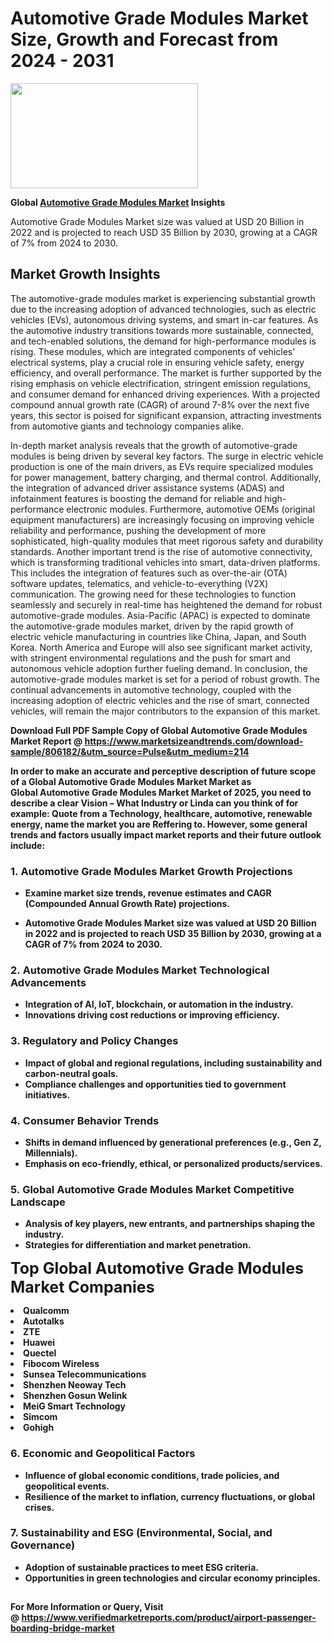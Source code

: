<H1>Automotive Grade Modules Market Size, Growth and Forecast from 2024 - 2031</H1><img class="aligncenter size-medium wp-image-584254" src="https://thirdeyenews.in/wp-content/uploads/2024/09/Global-Market-Research-300x168.jpeg" alt="" width="300" height="168" /><p><strong>Global&nbsp;<a href="https://www.marketsizeandtrends.com/download-sample/806182/&amp;utm_source=Pulse&amp;utm_medium=214">Automotive Grade Modules Market</a> Insights</strong></p><p>Automotive Grade Modules Market size was valued at USD 20 Billion in 2022 and is projected to reach USD 35 Billion by 2030, growing at a CAGR of 7% from 2024 to 2030.</p><p><h2>Market Growth Insights</h2> <p>The automotive-grade modules market is experiencing substantial growth due to the increasing adoption of advanced technologies, such as electric vehicles (EVs), autonomous driving systems, and smart in-car features. As the automotive industry transitions towards more sustainable, connected, and tech-enabled solutions, the demand for high-performance modules is rising. These modules, which are integrated components of vehicles' electrical systems, play a crucial role in ensuring vehicle safety, energy efficiency, and overall performance. The market is further supported by the rising emphasis on vehicle electrification, stringent emission regulations, and consumer demand for enhanced driving experiences. With a projected compound annual growth rate (CAGR) of around 7-8% over the next five years, this sector is poised for significant expansion, attracting investments from automotive giants and technology companies alike.</p> <p><strong></strong></p> <p>In-depth market analysis reveals that the growth of automotive-grade modules is being driven by several key factors. The surge in electric vehicle production is one of the main drivers, as EVs require specialized modules for power management, battery charging, and thermal control. Additionally, the integration of advanced driver assistance systems (ADAS) and infotainment features is boosting the demand for reliable and high-performance electronic modules. Furthermore, automotive OEMs (original equipment manufacturers) are increasingly focusing on improving vehicle reliability and performance, pushing the development of more sophisticated, high-quality modules that meet rigorous safety and durability standards. Another important trend is the rise of automotive connectivity, which is transforming traditional vehicles into smart, data-driven platforms. This includes the integration of features such as over-the-air (OTA) software updates, telematics, and vehicle-to-everything (V2X) communication. The growing need for these technologies to function seamlessly and securely in real-time has heightened the demand for robust automotive-grade modules. Asia-Pacific (APAC) is expected to dominate the automotive-grade modules market, driven by the rapid growth of electric vehicle manufacturing in countries like China, Japan, and South Korea. North America and Europe will also see significant market activity, with stringent environmental regulations and the push for smart and autonomous vehicle adoption further fueling demand. In conclusion, the automotive-grade modules market is set for a period of robust growth. The continual advancements in automotive technology, coupled with the increasing adoption of electric vehicles and the rise of smart, connected vehicles, will remain the major contributors to the expansion of this market.</p> <p><strong></p><p><span class=""><strong>Download Full PDF Sample Copy of Global Automotive Grade Modules Market Report</strong> @ <a href="https://www.marketsizeandtrends.com/download-sample/806182/&amp;utm_source=Pulse&amp;utm_medium=214" target="_blank">https://www.marketsizeandtrends.com/download-sample/806182/&amp;utm_source=Pulse&amp;utm_medium=214</a></span></p><p>In order to make an accurate and perceptive description of future scope of a Global&nbsp;Automotive Grade Modules Market Market as Global&nbsp;Automotive Grade Modules Market Market of 2025, you need to describe a clear Vision &ndash; What Industry or Linda can you think of for example: Quote from a Technology, healthcare, automotive, renewable energy, name the market you are Reffering to. However, some general trends and factors usually impact market reports and their future outlook include:</p><h3>1.&nbsp;<strong>Automotive Grade Modules Market Growth Projections</strong></h3><ul><li>Examine market size trends, revenue estimates and CAGR (Compounded Annual Growth Rate) projections.</li><li><p>Automotive Grade Modules Market size was valued at USD 20 Billion in 2022 and is projected to reach USD 35 Billion by 2030, growing at a CAGR of 7% from 2024 to 2030.</p></li></ul><h3>2.&nbsp;<strong>Automotive Grade Modules Market Technological Advancements</strong></h3><ul><li>Integration of AI, IoT, blockchain, or automation in the industry.</li><li>Innovations driving cost reductions or improving efficiency.</li></ul><h3>3.&nbsp;<strong>Regulatory and Policy Changes</strong></h3><ul><li>Impact of global and regional regulations, including sustainability and carbon-neutral goals.</li><li>Compliance challenges and opportunities tied to government initiatives.</li></ul><h3>4.&nbsp;<strong>Consumer Behavior Trends</strong></h3><ul><li>Shifts in demand influenced by generational preferences (e.g., Gen Z, Millennials).</li><li>Emphasis on eco-friendly, ethical, or personalized products/services.</li></ul><h3>5.&nbsp;<strong>Global Automotive Grade Modules Market Competitive Landscape</strong></h3><ul><li>Analysis of key players, new entrants, and partnerships shaping the industry.</li><li>Strategies for differentiation and market penetration.</li></ul><p data-pm-slice="1 1 []"><span style="color: inherit; font-family: inherit; font-size: 25px;">Top Global Automotive Grade Modules Market Companies</span></p><div class="" data-test-id=""><p><li>Qualcomm</li><li> Autotalks</li><li> ZTE</li><li> Huawei</li><li> Quectel</li><li> Fibocom Wireless</li><li> Sunsea Telecommunications</li><li> Shenzhen Neoway Tech</li><li> Shenzhen Gosun Welink</li><li> MeiG Smart Technology</li><li> Simcom</li><li> Gohigh</li></p></div><h3>6.&nbsp;<strong>Economic and Geopolitical Factors</strong></h3><ul><li>Influence of global economic conditions, trade policies, and geopolitical events.</li><li>Resilience of the market to inflation, currency fluctuations, or global crises.</li></ul><h3>7.&nbsp;<strong>Sustainability and ESG (Environmental, Social, and Governance)</strong></h3><ul><li>Adoption of sustainable practices to meet ESG criteria.</li><li>Opportunities in green technologies and circular economy principles.</li></ul><h2><strong style="font-size: 14px;">For More Information or Query, Visit @&nbsp;</strong><a style="background-color: #ffffff; font-size: 14px;" href="https://www.marketsizeandtrends.com/report/automotive-grade-modules-market/" target="_blank">https://www.verifiedmarketreports.com/product/airport-passenger-boarding-bridge-market</a></h2>
